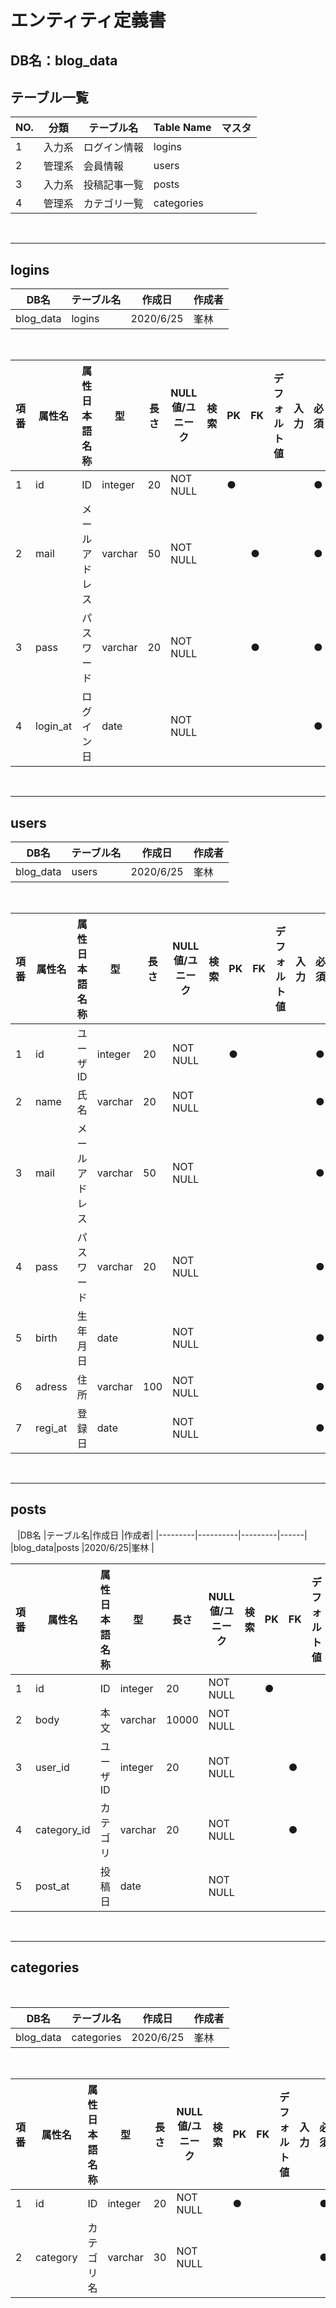 # エンティティ定義書

## DB名：blog_data

## テーブル一覧

|NO.|分類    |テーブル名    |Table Name    |マスタ|
|---|--------|--------------|--------------|------|
|1  |入力系  |ログイン情報  |logins        |      |
|2  |管理系  |会員情報      |users         |      |
|3  |入力系  |投稿記事一覧  |posts         |      |
|4  |管理系  |カテゴリ一覧  |categories    |      |

&ensp;

***

## logins

|DB名     |テーブル名|作成日   |作成者|
|---------|----------|---------|------|
|blog_data|logins     |2020/6/25|峯林  |
&nbsp;


|項番|属性名     |属性日本語名称|型     |長さ |NULL値/ユニーク|検索|PK|FK|デフォルト値|入力|必須|備考/意味|
|----|-----------|--------------|-------|-----|---------------|----|--|--|------------|----|----|---------|
|1   |id         |ID            |integer|20   |NOT NULL       |    |● |  |            |    |●   |         |
|2   |mail       |メールアドレス|varchar|50   |NOT NULL       |    |  |● |            |    |●   |         |
|3   |pass       |パスワード    |varchar|20   |NOT NULL       |    |  |● |            |    |●   |         |
|4   |login_at   |ログイン日    |date   |     |NOT NULL       |    |  |  |            |    |●   |         |

&ensp;

***

## users

|DB名     |テーブル名|作成日   |作成者|
|---------|----------|---------|------|
|blog_data|users     |2020/6/25|峯林  |
&nbsp;


|項番|属性名     |属性日本語名称|型     |長さ |NULL値/ユニーク|検索|PK|FK|デフォルト値|入力|必須|備考/意味|
|----|-----------|--------------|-------|-----|---------------|----|--|--|------------|----|----|---------|
|1   |id         |ユーザID      |integer|20   |NOT NULL       |    |● |  |            |    |●   |         |
|2   |name       |氏名          |varchar|20   |NOT NULL       |    |  |  |            |    |●   |         |
|3   |mail       |メールアドレス|varchar|50   |NOT NULL       |    |  |  |            |    |●   |         |
|4   |pass       |パスワード    |varchar|20   |NOT NULL       |    |  |  |            |    |●   |         |
|5   |birth      |生年月日      |date   |     |NOT NULL       |    |  |  |            |    |●   |         |
|6   |adress     |住所          |varchar|100  |NOT NULL       |    |  |  |            |    |●   |         |
|7   |regi_at    |登録日        |date   |     |NOT NULL       |    |  |  |            |    |●   |         |

&ensp;

***
## posts

&ensp;
|DB名     |テーブル名|作成日   |作成者|
|---------|----------|---------|------|
|blog_data|posts     |2020/6/25|峯林  |
&nbsp;

|項番|属性名     |属性日本語名称|型     |長さ |NULL値/ユニーク|検索|PK|FK|デフォルト値|入力|必須|備考/意味|
|----|-----------|--------------|-------|-----|---------------|----|--|--|------------|----|----|---------|
|1   |id         |ID            |integer|20   |NOT NULL       |    |● |  |            |    |●   |         |
|2   |body       |本文          |varchar|10000|NOT NULL       |    |  |  |            |    |●   |         |
|3   |user_id    |ユーザID      |integer|20   |NOT NULL       |    |  |● |            |    |●   |         |
|4   |category_id|カテゴリ      |varchar|20   |NOT NULL       |    |  |● |            |    |●   |         |
|5   |post_at    |投稿日        |date   |     |NOT NULL       |    |  |  |            |    |●   |         |

&ensp;

***
## categories

&ensp;

|DB名     |テーブル名|作成日   |作成者|
|---------|----------|---------|------|
|blog_data|categories|2020/6/25|峯林  |
&nbsp;

|項番|属性名     |属性日本語名称|型     |長さ |NULL値/ユニーク|検索|PK|FK|デフォルト値|入力|必須|備考/意味|
|----|-----------|--------------|-------|-----|---------------|----|--|--|------------|----|----|---------|
|1   |id         |ID            |integer|20   |NOT NULL       |    |● |  |            |    |●   |         |
|2   |category   |カテゴリ名    |varchar|30   |NOT NULL       |    |  |  |            |    |●   |         |